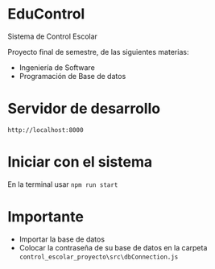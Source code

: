 # EduControl

Sistema de Control Escolar

Proyecto final de semestre, de las siguientes materias:
* Ingeniería de Software
* Programación de Base de datos

# Servidor de desarrollo

`http://localhost:8000`

# Iniciar con el sistema

En la terminal usar `npm run start`

# Importante

* Importar la base de datos
* Colocar la contraseña de su base de datos en la carpeta `control_escolar_proyecto\src\dbConnection.js`
